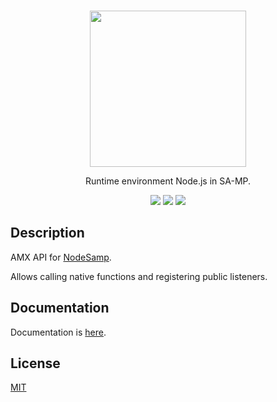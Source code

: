 <br />
<p align="center">
    <a href="https://github.com/dev2alert/node-samp">
        <img src="https://raw.githubusercontent.com/dev2alert/node-samp/main/big-logo.png" width="250px" />
    </a>
</p>
<p align="center">
    Runtime environment Node.js in SA-MP.
</p>
<p align="center">
    <a href="https://www.npmjs.com/package/@sa-mp/amx"><img src="https://img.shields.io/npm/v/@sa-mp/amx" /></a>
    <a href="https://www.npmjs.com/package/@sa-mp/amx"><img src="https://img.shields.io/npm/dm/@sa-mp/amx" /></a>
    <a href="https://github.com/dev2alert/node-samp-amx/blob/main/LICENSE"><img src="https://img.shields.io/github/license/dev2alert/node-samp-amx" /></a>
</p>

## Description
<p>
    AMX API for <a href="https://github.com/dev2alert/node-samp">NodeSamp</a>.
</p>
<p>
    Allows calling native functions and registering public listeners.
</p>

## Documentation
<p>
    Documentation is <a href="https://github.com/dev2alert/node-samp/wiki">here</a>.
</p>

## License
<p>
    <a href="https://github.com/dev2alert/node-samp-amx/blob/main/LICENSE">MIT</a>
</p>